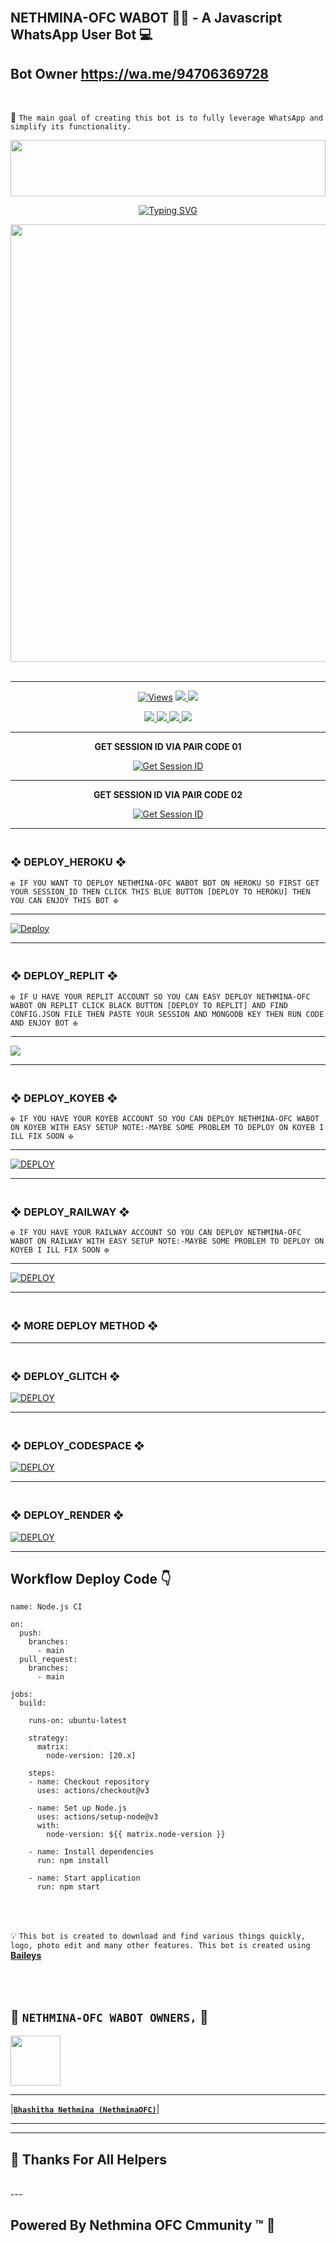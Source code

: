 <br>

## NETHMINA-OFC WABOT 👨‍💻 - A Javascript WhatsApp User Bot 💻

## Bot Owner  https://wa.me/94706369728

<br>

🔮 `The main goal of creating this bot is to fully leverage WhatsApp and simplify its functionality.`

<img src="https://i.imgur.com/dBaSKWF.gif" height="90" width="100%">

<p align="center">
<a href="https://git.io/typing-svg"><img src="https://readme-typing-svg.demolab.com?font=Fira+Code&weight=700&size=33&pause=1000&color=5513F7&width=400&lines=NETHMINA+OFC+WA+BOT" alt="Typing SVG" /></a>

 <p align="center">
<a href="https://github.com/NethminaOfficial">
    <img src="https://telegra.ph/file/6437d9ac01c94cee08070.jpg"  width="700px">
<br>
 <br>
 <hr>
</a>
  <p align="center">
   <a href="https://github.com/NethminaOfficial/NETHMINA-OFC-WABOT">
    <img src="https://hits.seeyoufarm.com/api/count/incr/badge.svg?url=https%3A%2F%2Fgithub.com%2FASITHA-MD%2FASITHA-MD&count_bg=%2379C83D&title_bg=%23555555&icon=gitpod.svg&icon_color=%23E7E7E7&title=Views&edge_flat=false" alt="Views"/></a>
  <a href="[https://github.com/QueenRashmiMD/QUEEN-RASHMI-MD](https://github.com/NethminaOfficial/NETHMINA-OFC-WABOT)">
    <img src="https://img.shields.io/github/forks/ASITHA-MD/ASITHA-MD?label=Fork&style=social">
    
  </a>
  <a href="https://github.com/NethminaOfficial/NETHMINA-OFC-WABOT">
    <img src="https://img.shields.io/github/stars/ASITHA-MD/ASITHA-MD?style=social">
  </a>
</p>

<p align="center">
  <a href="https://github.com/NethminaOfficial/NETHMINA-OFC-WABOT">
    <img src="https://img.shields.io/github/repo-size/ASITHA-MD/ASITHA-MD?color=purple&label=Repo%20Size&style=plastic">

  </a>
  <a href="https://github.com/NethminaOfficial/NETHMINA-OFC-WABOT">
    <img src="https://img.shields.io/github/license/ASITHA-MD/ASITHA-MD?color=purple&label=License&style=plastic">

  </a>
  <a href="https://github.com/NethminaOfficial/NETHMINA-OFC-WABOT">
    <img src="https://img.shields.io/github/languages/top/ASITHA-MD/ASITHA-MD?color=purple&label=Javascript&style=plastic">

  </a>
  <a href="https://github.com/NethminaOfficial/NETHMINA-OFC-WABOT">
    <img src="https://img.shields.io/static/v1?label=Author&message=Nethmina%20OFC&color=purple&style=plastic">

  </a>
  </p>
  </a>
 <hr>
</p>  
<p align="center">
<b>GET SESSION ID VIA PAIR CODE 01</b>
<p align="center">
<a href='https://replit.com/@wabot0999/QUEEN-RASHMI-MD-PAIR-WEB#README.md' target="_blank"><img alt='Get Session ID' src='https://img.shields.io/badge/Click here to get your session id-blue?style=for-the-badge&logo=opencv&logoColor=white'/></a>

<hr>
<p align="center">
<b>GET SESSION ID VIA PAIR CODE 02</b>
<p align="center">
<a href='https://replit.com/@nethminaofc/NETHMINA-OFC-WABOT-WEB-PAIR' target="_blank"><img alt='Get Session ID' src='https://img.shields.io/badge/Click here to get your session id-blue?style=for-the-badge&logo=opencv&logoColor=white'/></a>
<hr>

### <br>   ❖ DEPLOY_HEROKU ❖

`✠ IF YOU WANT TO DEPLOY NETHMINA-OFC WABOT BOT ON HEROKU SO FIRST GET YOUR SESSION_ID THEN CLICK THIS BLUE BUTTON [DEPLOY TO HEROKU] THEN YOU CAN ENJOY THIS BOT ✠`

------------
 
[![Deploy](https://www.herokucdn.com/deploy/button.svg)](https://dashboard.heroku.com/new-app?template=https://github.com/NethminaOfficial/NETHMINA-OFC-WABOT)

----------

### <br>    ❖ DEPLOY_REPLIT ❖

`✠ IF U HAVE YOUR REPLIT ACCOUNT SO YOU CAN EASY DEPLOY NETHMINA-OFC WABOT ON REPLIT CLICK BLACK BUTTON [DEPLOY TO REPLIT] AND FIND CONFIG.JSON FILE THEN PASTE YOUR SESSION AND MONGODB KEY THEN RUN CODE AND ENJOY BOT ✠`

-------------

<p align="left"><a href="https://replit.com/@nethminaofc/NETHMINA-OFC-WABOT"> <img src='https://img.shields.io/badge/-REPLIT-orange?style=for-the-badge&logo=replit&logoColor=white'/></a>

--------------

### <br>   ❖ DEPLOY_KOYEB ❖

`✠ IF YOU HAVE YOUR KOYEB ACCOUNT SO YOU CAN DEPLOY NETHMINA-OFC WABOT ON KOYEB WITH EASY SETUP NOTE:-MAYBE SOME PROBLEM TO DEPLOY ON KOYEB I ILL FIX SOON ✠`

---------

<a href='https://app.koyeb.com/auth/signin' target="_blank"><img alt='DEPLOY' src='https://img.shields.io/badge/-KOYEB-blue?style=for-the-badge&logo=koyeb&logoColor=white'/></a>

------------

### <br>  ❖ DEPLOY_RAILWAY ❖

`✠ IF YOU HAVE YOUR RAILWAY ACCOUNT SO YOU CAN DEPLOY NETHMINA-OFC WABOT ON RAILWAY WITH EASY SETUP NOTE:-MAYBE SOME PROBLEM TO DEPLOY ON KOYEB I ILL FIX SOON ✠`

--------

<a href='https://railway.app/new' target="_blank"><img alt='DEPLOY' src='https://img.shields.io/badge/RAILWAY-h?color=black&style=for-the-badge&logo=railway'/></a></p>

---------------

### <br> ❖ MORE DEPLOY METHOD ❖

--------
### <br>   ❖ DEPLOY_GLITCH ❖

<a href='https://glitch.com/signup' target="_blank"><img alt='DEPLOY' src='https://img.shields.io/badge/GLITCH-h?color=pink&style=for-the-badge&logo=glitch'/></a></p>

--------

### <br>   ❖ DEPLOY_CODESPACE ❖

<a href='https://github.com/codespaces/new' target="_blank"><img alt='DEPLOY' src='https://img.shields.io/badge/CODESPACE-h?color=navy&style=for-the-badge&logo=visualstudiocode'/></a></p>

--------

### <br>   ❖ DEPLOY_RENDER ❖

<a href='https://dashboard.render.com' target="_blank"><img alt='DEPLOY' src='https://img.shields.io/badge/RENDER-h?color=maroon&style=for-the-badge&logo=render'/></a></p>

-----------

## Workflow Deploy Code 👇


```
name: Node.js CI

on:
  push:
    branches:
      - main
  pull_request:
    branches:
      - main

jobs:
  build:

    runs-on: ubuntu-latest

    strategy:
      matrix:
        node-version: [20.x]

    steps:
    - name: Checkout repository
      uses: actions/checkout@v3

    - name: Set up Node.js
      uses: actions/setup-node@v3
      with:
        node-version: ${{ matrix.node-version }}

    - name: Install dependencies
      run: npm install

    - name: Start application
      run: npm start
```

<br>
<br>

💡 `This bot is created to download and find various things quickly, logo, photo edit and many other features. This bot is created using` **[Baileys](https://github.com/WhiskeySockets/Baileys)**

<br>
<br>

## 👑 **`NETHMINA-OFC WABOT OWNERS,`** 👑


   <a href="https://github.com/NethminaOfficial/"><img src="https://telegra.ph/file/7dd5b186621993e20b73b.jpg" width=80 height=80></a>

---

|**[`Bhashitha Nethmina (NethminaOFC)`](https://github.com/NethminaOFC)**|

---

---

## 💝 Thanks For All Helpers
<br>
---

## Powered By Nethmina OFC Cmmunity ™ 🎈

<br>
